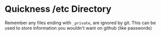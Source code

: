 # Quickness /etc Directory

Remember any files ending with `_private`, are ignored by git.
This can be used to store information you wouldn't want on github (like passwords)
